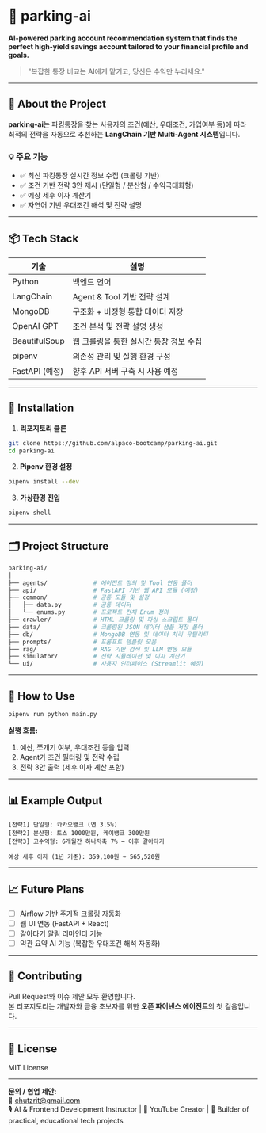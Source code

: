 # 🚀 parking-ai

**AI-powered parking account recommendation system that finds the perfect high-yield savings account tailored to your financial profile and goals.**

> "복잡한 통장 비교는 AI에게 맡기고, 당신은 수익만 누리세요."

---

## 🧠 About the Project

**parking-ai**는 파킹통장을 찾는 사용자의 조건(예산, 우대조건, 가입여부 등)에 따라  
최적의 전략을 자동으로 추천하는 **LangChain 기반 Multi-Agent 시스템**입니다.

### 💡 주요 기능

- ✅ 최신 파킹통장 실시간 정보 수집 (크롤링 기반)
- ✅ 조건 기반 전략 3안 제시 (단일형 / 분산형 / 수익극대화형)
- ✅ 예상 세후 이자 계산기
- ✅ 자연어 기반 우대조건 해석 및 전략 설명

---

## 📦 Tech Stack

| 기술        | 설명                                    |
|-------------|-----------------------------------------|
| Python      | 백엔드 언어                             |
| LangChain   | Agent & Tool 기반 전략 설계             |
| MongoDB     | 구조화 + 비정형 통합 데이터 저장         |
| OpenAI GPT  | 조건 분석 및 전략 설명 생성             |
| BeautifulSoup | 웹 크롤링을 통한 실시간 통장 정보 수집 |
| pipenv      | 의존성 관리 및 실행 환경 구성           |
| FastAPI (예정) | 향후 API 서버 구축 시 사용 예정        |

---

## 🔧 Installation

1. **리포지토리 클론**

```bash
git clone https://github.com/alpaco-bootcamp/parking-ai.git
cd parking-ai
```

2. **Pipenv 환경 설정**

```bash
pipenv install --dev
```

3. **가상환경 진입**

```bash
pipenv shell
```

---

## 🗂️ Project Structure
```bash
parking-ai/
│
├── agents/             # 에이전트 정의 및 Tool 연동 폴더
├── api/                # FastAPI 기반 웹 API 모듈 (예정)
├── common/             # 공통 모듈 및 설정
│   ├── data.py         # 공통 데이터
│   └── enums.py        # 프로젝트 전체 Enum 정의
├── crawler/            # HTML 크롤링 및 파싱 스크립트 폴더
├── data/               # 크롤링된 JSON 데이터 샘플 저장 폴더
├── db/                 # MongoDB 연동 및 데이터 처리 유틸리티
├── prompts/            # 프롬프트 템플릿 모음
├── rag/                # RAG 기반 검색 및 LLM 연동 모듈
├── simulator/          # 전략 시뮬레이션 및 이자 계산기
└── ui/                 # 사용자 인터페이스 (Streamlit 예정)
```


---

## 🧪 How to Use

```bash
pipenv run python main.py
```

**실행 흐름:**
1. 예산, 쪼개기 여부, 우대조건 등을 입력
2. Agent가 조건 필터링 및 전략 수립
3. 전략 3안 출력 (세후 이자 계산 포함)

---

## 📊 Example Output

```
[전략1] 단일형: 카카오뱅크 (연 3.5%)
[전략2] 분산형: 토스 1000만원, 케이뱅크 300만원
[전략3] 고수익형: 6개월간 하나저축 7% → 이후 갈아타기

예상 세후 이자 (1년 기준): 359,100원 ~ 565,520원
```

---

## 📈 Future Plans

- [ ] Airflow 기반 주기적 크롤링 자동화
- [ ] 웹 UI 연동 (FastAPI + React)
- [ ] 갈아타기 알림 리마인더 기능
- [ ] 약관 요약 AI 기능 (복잡한 우대조건 해석 자동화)

---

## 🤝 Contributing

Pull Request와 이슈 제안 모두 환영합니다.  
본 리포지토리는 개발자와 금융 초보자를 위한 **오픈 파이낸스 에이전트**의 첫 걸음입니다.

---

## 📄 License

MIT License

---

**문의 / 협업 제안:**  
📩 chutzrit@gmail.com  
🎙️ AI & Frontend Development Instructor | 🎥 YouTube Creator | 🚀 Builder of practical, educational tech projects
